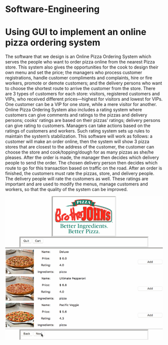 # Software-Engineering

# Using GUI to implement an online pizza ordering system

The software that we design is an Online Pizza Ordering System which serves the people who want to order pizza online from the nearest Pizza store. This system also gives the opportunities for the cook to design their own menu and set the price; the managers who process customer registrations, handle customer compliments and complaints, hire or fire workers, promote or demote customers; and the delivery persons who want to choose the shortest route to arrive the customer from the store.
There are 3 types of customers for each store: visitors, registered customers and VIPs, who received different prices—highest for visitors and lowest for VIPs. One customer can be a VIP for one store, while a mere visitor for another. Online Pizza Ordering System also includes a rating system where customers can give comments and ratings to the pizzas and delivery persons; cooks’ ratings are based on their pizzas’ ratings; delivery persons can give rating to customers. Managers can take actions based on the ratings of customers and workers. Such rating system sets up rules to maintain the system’s stabilization.
This software will work as follows: a customer will make an order online, then the system will show 3 pizza stores that are closest to the address of the customer, the customer can choose the store and cook/topping/dough for as many pizzas as she/he pleases. After the order is made, the manager then decides which delivery people to send the order. The chosen delivery person then decides which route to go for this transaction based on traffic on the road. After an order is finished, the customers must rate the pizzas, store, and delivery people. The delivery people will rate the customers as well. These ratings are important and are used to modify the menus, manage customers and workers, so that the quality of the system can be improved.

<img src='menu.gif' title='menu interface' width='' alt='' />
